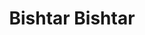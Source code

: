 ---
title: Bishtar Bishtar
layout: post
categories: [hasan_shamaei_zadeh]
type: main
file: /assets/music/hasan_shamaei_zadeh-bishtar-bishtar.mp3
---